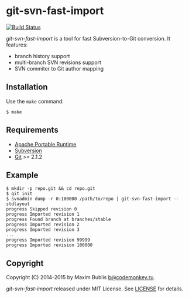 # git-svn-fast-import

[![Build Status](https://travis-ci.org/satori/git-svn-fast-import.svg?branch=master)](https://travis-ci.org/satori/git-svn-fast-import)

*git-svn-fast-import* is a tool for fast Subversion-to-Git conversion.
It features:
* branch history support
* multi-branch SVN revisions support
* SVN commiter to Git author mapping

## Installation

Use the `make` command:

	$ make

## Requirements

* [Apache Portable Runtime](https://apr.apache.org/)
* [Subversion](https://subversion.apache.org/)
* [Git](http://git-scm.com/) >= 2.1.2

## Example

	$ mkdir -p repo.git && cd repo.git
	$ git init
	$ svnadmin dump -r 0:100000 /path/to/repo | git-svn-fast-import --stdlayout
	progress Skipped revision 0
	progress Imported revision 1
	progress Found branch at branches/stable
	progress Imported revision 2
	progress Imported revision 3
	...
	progress Imported revision 99999
	progress Imported revision 100000

## Copyright

Copyright (C) 2014-2015 by Maxim Bublis <b@codemonkey.ru>.

*git-svn-fast-import* released under MIT License.
See [LICENSE](https://github.com/satori/git-svn-fast-import/blob/master/LICENSE) for details.

